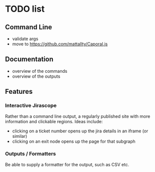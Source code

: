# TODO list

## Command Line

  * validate args
  * move to https://github.com/mattallty/Caporal.js

## Documentation

  * overview of the commands
  * overview of the outputs

## Features

### Interactive Jirascope

Rather than a command line output, a regularly published site with more information and clickable regions.  Ideas include:

  * clicking on a ticket number opens up the jira details in an iframe (or similar)
  * clicking on an exit node opens up the page for that subgraph

### Outputs / Formatters

Be able to supply a formatter for the output, such as CSV etc.
